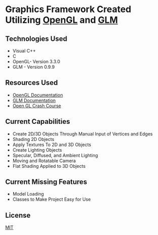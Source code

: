 # Graphics Framework Created Utilizing [OpenGL](https://www.opengl.org/) and [GLM](https://glm.g-truc.net/0.9.9/)

## Technologies Used
* Visual C++
* C
* OpenGL- Version 3.3.0
* GLM - Version 0.9.9

## Resources Used
* [OpenGL Documentation](https://www.opengl.org/Documentation/Specs.html)
* [GLM Documentation](https://glm.g-truc.net/0.9.9/api/index.html)
* [Open GL Crash Course](https://www.youtube.com/watch?v=45MIykWJ-C4)

## Current Capabilities
* Create 2D/3D Objects Through Manual Input of Vertices and Edges
* Shading 2D Objects
* Apply Textures To 2D and 3D Objects
* Create Lighting Objects
* Specular, Diffused, and Ambient Lighting
* Moving and Rotatable Camera
* Flat Shading Applied to 3D Objects

## Current Missing Features
* Model Loading
* Classes to Make Project Easy for Use

## License
[MIT](https://choosealicense.com/licenses/mit/)
